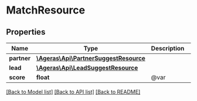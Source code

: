 # MatchResource

## Properties
Name | Type | Description | Notes
------------ | ------------- | ------------- | -------------
**partner** | [**\Ageras\Api\PartnerSuggestResource**](PartnerSuggestResource.md) |  | [optional] 
**lead** | [**\Ageras\Api\LeadSuggestResource**](LeadSuggestResource.md) |  | [optional] 
**score** | **float** | @var | [optional] 

[[Back to Model list]](../README.md#documentation-for-models) [[Back to API list]](../README.md#documentation-for-api-endpoints) [[Back to README]](../README.md)


